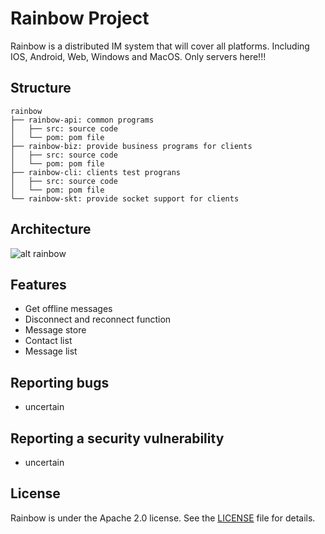 # Rainbow Project
Rainbow is a distributed IM system that will cover all platforms. Including IOS, Android, Web, Windows and MacOS. Only servers here!!!
## Structure
```
rainbow
├── rainbow-api: common programs
│   ├── src: source code
│   └── pom: pom file
├── rainbow-biz: provide business programs for clients
│   ├── src: source code
│   └── pom: pom file
├── rainbow-cli: clients test prograns
│   ├── src: source code
│   └── pom: pom file
└── rainbow-skt: provide socket support for clients
```

## Architecture
![alt rainbow](https://ibbbb.oss-cn-beijing.aliyuncs.com/20-5/rainbow.png)



## Features

- Get offline messages
- Disconnect and reconnect function
- Message store
- Contact list
- Message list

## Reporting bugs

- uncertain

## Reporting a security vulnerability

- uncertain

## License
Rainbow is under the Apache 2.0 license. See the [LICENSE](https://github.com/RainbowRW2/rainbow/blob/master/LICENSE) file for details.
